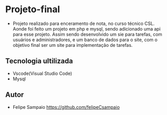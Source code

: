 # Projeto-final
- Projeto realizado para enceramento de nota, no curso técnico CSL. Aonde foi feito um projeto em php e mysql, sendo adicionado uma api para esse projeto. Assim sendo desenvolvido um sie para tarefas, com usuários e administradores, e um banco de dados para o site, com o objetivo final ser um site para implementação de tarefas.

## Tecnologia ultilizada
- Vscode(Visual Studio Code)
- Mysql

## Autor
- Felipe Sampaio https://github.com/felipeCsampaio
